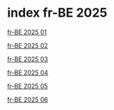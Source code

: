 # index fr-BE 2025

<a href="./01">fr-BE 2025 01</a>

<a href="./02">fr-BE 2025 02</a>

<a href="./03">fr-BE 2025 03</a>

<a href="./04">fr-BE 2025 04</a>

<a href="./05">fr-BE 2025 05</a>

<a href="./06">fr-BE 2025 06</a>
